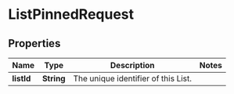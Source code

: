 

# ListPinnedRequest


## Properties

| Name | Type | Description | Notes |
|------------ | ------------- | ------------- | -------------|
|**listId** | **String** | The unique identifier of this List. |  |



